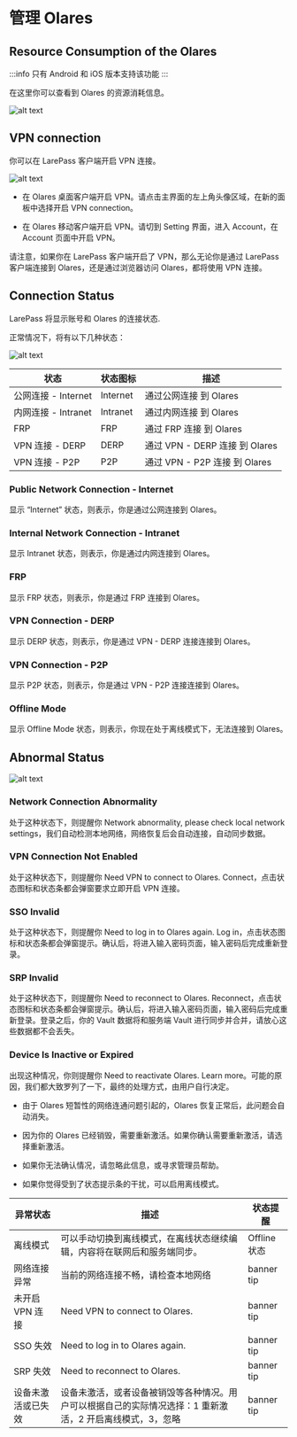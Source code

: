 # 管理 Olares

## Resource Consumption of the Olares

:::info
只有 Android 和 iOS 版本支持该功能
:::

在这里你可以查看到 Olares 的资源消耗信息。

![alt text](/images/how-to/larepass/resource.jpg)

## VPN connection

你可以在 LarePass 客户端开启 VPN 连接。

![alt text](/images/how-to/larepass/vpn.jpg)

- 在 Olares 桌面客户端开启 VPN。请点击主界面的左上角头像区域，在新的面板中选择开启 VPN connection。

- 在 Olares 移动客户端开启 VPN。请切到 Setting 界面，进入 Account，在 Account 页面中开启 VPN。

请注意，如果你在 LarePass 客户端开启了 VPN，那么无论你是通过 LarePass 客户端连接到 Olares，还是通过浏览器访问 Olares，都将使用 VPN 连接。

## Connection Status

LarePass 将显示账号和 Olares 的连接状态.

正常情况下，将有以下几种状态：

![alt text](/images/how-to/larepass/connection_status.jpg)

| 状态                | 状态图标 | 描述                             |
| ------------------- | -------- | -------------------------------- |
| 公网连接 - Internet | Internet | 通过公网连接 到 Olares         |
| 内网连接 - Intranet | Intranet | 通过内网连接 到 Olares         |
| FRP                 | FRP      | 通过 FRP 连接 到 Olares        |
| VPN 连接 - DERP     | DERP     | 通过 VPN - DERP 连接 到 Olares |
| VPN 连接 - P2P      | P2P      | 通过 VPN - P2P 连接 到 Olares  |

### Public Network Connection - Internet

显示 “Internet” 状态，则表示，你是通过公网连接到 Olares。

### Internal Network Connection - Intranet

显示 Intranet 状态，则表示，你是通过内网连接到 Olares。

### FRP

显示 FRP 状态，则表示，你是通过 FRP 连接到 Olares。

### VPN Connection - DERP

显示 DERP 状态，则表示，你是通过 VPN - DERP 连接连接到 Olares。

### VPN Connection - P2P

显示 P2P 状态，则表示，你是通过 VPN - P2P 连接连接到 Olares。

### Offline Mode

显示 Offline Mode 状态，则表示，你现在处于离线模式下，无法连接到 Olares。

## Abnormal Status

![alt text](/images/how-to/larepass/abnormal_status.jpg)

### Network Connection Abnormality

处于这种状态下，则提醒你 Network abnormality, please check local network settings，我们自动检测本地网络，网络恢复后会自动连接，自动同步数据。

### VPN Connection Not Enabled

处于这种状态下，则提醒你 Need VPN to connect to Olares. Connect，点击状态图标和状态条都会弹窗要求立即开启 VPN 连接。

### SSO Invalid

处于这种状态下，则提醒你 Need to log in to Olares again. Log in，点击状态图标和状态条都会弹窗提示。确认后，将进入输入密码页面，输入密码后完成重新登录。

### SRP Invalid

处于这种状态下，则提醒你 Need to reconnect to Olares. Reconnect，点击状态图标和状态条都会弹窗提示。确认后，将进入输入密码页面，输入密码后完成重新登录。登录之后，你的 Vault 数据将和服务端 Vault 进行同步并合并，请放心这些数据都不会丢失。

### Device Is Inactive or Expired

出现这种情况，你则提醒你 Need to reactivate Olares. Learn more。可能的原因，我们都大致罗列了一下，最终的处理方式，由用户自行决定。

- 由于 Olares 短暂性的网络连通问题引起的，Olares 恢复正常后，此问题会自动消失。

- 因为你的 Olares 已经销毁，需要重新激活。如果你确认需要重新激活，请选择重新激活。

- 如果你无法确认情况，请忽略此信息，或寻求管理员帮助。

- 如果你觉得受到了状态提示条的干扰，可以启用离线模式。

| 异常状态           | 描述                                                                                                      | 状态提醒     |
| ------------------ | --------------------------------------------------------------------------------------------------------- | ------------ |
| 离线模式           | 可以手动切换到离线模式，在离线状态继续编辑，内容将在联网后和服务端同步。                                  | Offline 状态 |
| 网络连接异常       | 当前的网络连接不畅，请检查本地网络                                                                        | banner tip   |
| 未开启 VPN 连接    | Need VPN to connect to Olares.                                                                          | banner tip   |
| SSO 失效           | Need to log in to Olares again.                                                                         | banner tip   |
| SRP 失效           | Need to reconnect to Olares.                                                                            | banner tip   |
| 设备未激活或已失效 | 设备未激活，或者设备被销毁等各种情况。用户可以根据自己的实际情况选择：1 重新激活，2 开启离线模式，3，忽略 | banner tip   |
